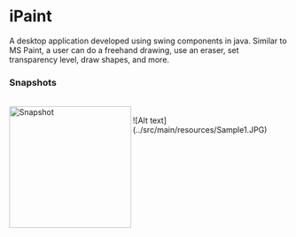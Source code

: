 # iPaint

A desktop application developed using swing components in java.
Similar to MS Paint, a user can do a freehand drawing, use an eraser, set transparency level, draw shapes, and more.
<br>
### Snapshots
<br>
<img align="left" alt="Snapshot" width="220px" src="https://github.com/iqbal-shaikh/ipaint/tree/main/src/main/resources/Sample1.JPG" />
<br>
![Alt text](../src/main/resources/Sample1.JPG)


